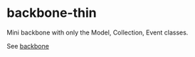 backbone-thin
=============

Mini backbone with only the Model, Collection, Event classes.

See [backbone](https://github.com/jashkenas/backbone)
